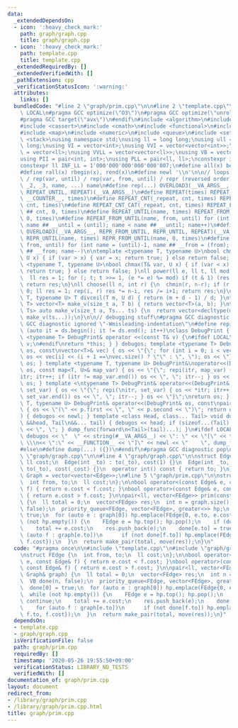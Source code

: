 ```yaml
---
data:
  _extendedDependsOn:
  - icon: ':heavy_check_mark:'
    path: graph/graph.cpp
    title: graph/graph.cpp
  - icon: ':heavy_check_mark:'
    path: template.cpp
    title: template.cpp
  _extendedRequiredBy: []
  _extendedVerifiedWith: []
  _pathExtension: cpp
  _verificationStatusIcon: ':warning:'
  attributes:
    links: []
  bundledCode: "#line 2 \"graph/prim.cpp\"\n\n#line 2 \"template.cpp\"\n\n#ifndef\
    \ LOCAL\n#pragma GCC optimize(\"O3\")\n#pragma GCC optimize(\"unroll-loops\")\n\
    #pragma GCC target(\"avx\")\n#endif\n#include <algorithm>\n#include <bitset>\n\
    #include <cassert>\n#include <cmath>\n#include <functional>\n#include <iostream>\n\
    #include <map>\n#include <numeric>\n#include <queue>\n#include <set>\n#include\
    \ <stack>\nusing namespace std;\nusing ll = long long;\nusing ull = unsigned long\
    \ long;\nusing VI = vector<int>;\nusing VVI = vector<vector<int>>;\nusing VLL\
    \ = vector<ll>;\nusing VVLL = vector<vector<ll>>;\nusing VB = vector<bool>;\n\
    using PII = pair<int, int>;\nusing PLL = pair<ll, ll>;\nconstexpr int INF = 1000000007;\n\
    constexpr ll INF_LL = 1'000'000'000'000'000'007;\n#define all(x) begin(x), end(x)\n\
    #define rall(x) rbegin(x), rend(x)\n#define newl '\\n'\n\n// loops rep(until)\
    \ / rep(var, until) / rep(var, from, until) / repr (reversed order)\n#define OVERLOAD3(_1,\
    \ _2, _3, name, ...) name\n#define rep(...) OVERLOAD3(__VA_ARGS__, REPEAT_FROM_UNTIL,\
    \ REPEAT_UNTIL, REPEAT)(__VA_ARGS__)\n#define REPEAT(times) REPEAT_CNT(_repeat,\
    \ __COUNTER__, times)\n#define REPEAT_CNT(_repeat, cnt, times) REPEAT_CNT_CAT(_repeat,\
    \ cnt, times)\n#define REPEAT_CNT_CAT(_repeat, cnt, times) REPEAT_FROM_UNTIL(_repeat\
    \ ## cnt, 0, times)\n#define REPEAT_UNTIL(name, times) REPEAT_FROM_UNTIL(name,\
    \ 0, times)\n#define REPEAT_FROM_UNTIL(name, from, until) for (int name = from,\
    \ name ## __until = (until); name < name ## __until; name++)\n#define repr(...)\
    \ OVERLOAD3(__VA_ARGS__, REPR_FROM_UNTIL, REPR_UNTIL, REPEAT)(__VA_ARGS__)\n#define\
    \ REPR_UNTIL(name, times) REPR_FROM_UNTIL(name, 0, times)\n#define REPR_FROM_UNTIL(name,\
    \ from, until) for (int name = (until)-1, name ## __from = (from); name >= name\
    \ ## __from; name--)\n\ntemplate <typename T, typename U>\nbool chmin(T& var,\
    \ U x) { if (var > x) { var = x; return true; } else return false; }\ntemplate\
    \ <typename T, typename U>\nbool chmax(T& var, U x) { if (var < x) { var = x;\
    \ return true; } else return false; }\nll power(ll e, ll t, ll mod = INF_LL) {\n\
    \  ll res = 1; for (; t; t >>= 1, (e *= e) %= mod) if (t & 1) (res *= e) %= mod;\
    \ return res;\n}\nll choose(ll n, int r) {\n  chmin(r, n-r); if (r < 0) return\
    \ 0; ll res = 1; rep(i, r) res *= n-i, res /= i+1; return res;\n}\ntemplate <typename\
    \ T, typename U> T divceil(T m, U d) { return (m + d - 1) / d; }\ntemplate <typename\
    \ T> vector<T> make_v(size_t a, T b) { return vector<T>(a, b); }\ntemplate <typename...\
    \ Ts> auto make_v(size_t a, Ts... ts) {\n  return vector<decltype(make_v(ts...))>(a,\
    \ make_v(ts...));\n}\n\n// debugging stuff\n#pragma GCC diagnostic push\n#pragma\
    \ GCC diagnostic ignored \"-Wmisleading-indentation\"\n#define repi(it, ds) for\
    \ (auto it = ds.begin(); it != ds.end(); it++)\nclass DebugPrint { public: template\
    \ <typename T> DebugPrint& operator <<(const T& v) {\n#ifdef LOCAL\n    cerr <<\
    \ v;\n#endif\nreturn *this; } } debugos; template <typename T> DebugPrint& operator<<(DebugPrint&\
    \ os, const\nvector<T>& vec) { os << \"{\"; for (int i = 0; i < vec.size(); i++)\
    \ os << vec[i] << (i + 1 ==\nvec.size() ? \"\" : \", \"); os << \"}\"; return\
    \ os; } template <typename T, typename U> DebugPrint&\noperator<<(DebugPrint&\
    \ os, const map<T, U>& map_var) { os << \"{\"; repi(itr, map_var) { os << *\n\
    itr; itr++; if (itr != map_var.end()) os << \", \"; itr--; } os << \"}\"; return\
    \ os; } template <\ntypename T> DebugPrint& operator<<(DebugPrint& os, const set<T>&\
    \ set_var) { os << \"{\"; repi(\nitr, set_var) { os << *itr; itr++; if (itr !=\
    \ set_var.end()) os << \", \"; itr--; } os << \"}\";\nreturn os; } template <typename\
    \ T, typename U> DebugPrint& operator<<(DebugPrint& os, const\npair<T, U>& p)\
    \ { os << \"(\" << p.first << \", \" << p.second << \")\"; return os; } void dump_func(\n\
    ) { debugos << newl; } template <class Head, class... Tail> void dump_func(Head\
    \ &&head, Tail\n&&... tail) { debugos << head; if (sizeof...(Tail) > 0) { debugos\
    \ << \", \"; } dump_func(forward\n<Tail>(tail)...); }\n#ifdef LOCAL\n#define dump(...)\
    \ debugos << \"  \" << string(#__VA_ARGS__) << \": \" << \"[\" << to_string(__LINE__)\
    \ \\\n<< \":\" << __FUNCTION__ << \"]\" << newl << \"    \", dump_func(__VA_ARGS__)\n\
    #else\n#define dump(...) ({})\n#endif\n#pragma GCC diagnostic pop\n\n\n#line 2\
    \ \"graph/graph.cpp\"\n\n#line 4 \"graph/graph.cpp\"\n\nstruct Edge {\n  int to;\
    \ ll cost;\n  Edge(int _to) : to(_to), cost(1) {}\n  Edge(int _to, ll _cost) :\
    \ to(_to), cost(_cost) {}\n  operator int() const { return to; }\n};\n\nusing\
    \ Graph = vector<vector<Edge>>;\n#line 5 \"graph/prim.cpp\"\n\nstruct FEdge {\n\
    \  int from, to;\n  ll cost;\n};\n\nbool operator<(const Edge& e, const Edge&\
    \ f) { return e.cost < f.cost; }\nbool operator>(const Edge& e, const Edge& f)\
    \ { return e.cost > f.cost; }\n\npair<ll, vector<FEdge>> prim(const Graph& graph)\
    \ {\n  ll total = 0;\n  vector<FEdge> res;\n  int n = graph.size();\n  VB done(n,\
    \ false);\n  priority_queue<FEdge, vector<FEdge>, greater<>> hp;\n  done[0] =\
    \ true;\n  for (auto e : graph[0]) hp.emplace(FEdge{0, e.to, e.cost});\n  while\
    \ (not hp.empty()) {\n    FEdge e = hp.top(); hp.pop();\n    if (done[e.to]) continue;\n\
    \    total += e.cost;\n    res.push_back(e);\n    done[e.to] = true;\n    for\
    \ (auto f : graph[e.to])\n      if (not done[f.to]) hp.emplace(FEdge{e.to, f.to,\
    \ f.cost});\n  }\n  return make_pair(total, move(res));\n}\n"
  code: "#pragma once\n\n#include \"template.cpp\"\n#include \"graph/graph.cpp\"\n\
    \nstruct FEdge {\n  int from, to;\n  ll cost;\n};\n\nbool operator<(const Edge&\
    \ e, const Edge& f) { return e.cost < f.cost; }\nbool operator>(const Edge& e,\
    \ const Edge& f) { return e.cost > f.cost; }\n\npair<ll, vector<FEdge>> prim(const\
    \ Graph& graph) {\n  ll total = 0;\n  vector<FEdge> res;\n  int n = graph.size();\n\
    \  VB done(n, false);\n  priority_queue<FEdge, vector<FEdge>, greater<>> hp;\n\
    \  done[0] = true;\n  for (auto e : graph[0]) hp.emplace(FEdge{0, e.to, e.cost});\n\
    \  while (not hp.empty()) {\n    FEdge e = hp.top(); hp.pop();\n    if (done[e.to])\
    \ continue;\n    total += e.cost;\n    res.push_back(e);\n    done[e.to] = true;\n\
    \    for (auto f : graph[e.to])\n      if (not done[f.to]) hp.emplace(FEdge{e.to,\
    \ f.to, f.cost});\n  }\n  return make_pair(total, move(res));\n}"
  dependsOn:
  - template.cpp
  - graph/graph.cpp
  isVerificationFile: false
  path: graph/prim.cpp
  requiredBy: []
  timestamp: '2020-05-26 19:55:50+09:00'
  verificationStatus: LIBRARY_NO_TESTS
  verifiedWith: []
documentation_of: graph/prim.cpp
layout: document
redirect_from:
- /library/graph/prim.cpp
- /library/graph/prim.cpp.html
title: graph/prim.cpp
---
```

